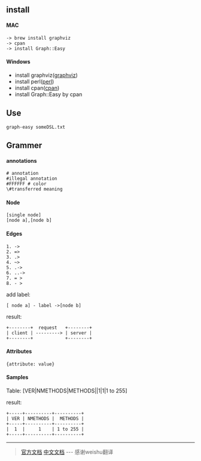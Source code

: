 ## install
#### MAC

    -> brew install graphviz 
    -> cpan
    -> install Graph::Easy
#### Windows
 - install graphviz([graphviz](http://www.graphviz.org/))
 - install perl([perl](http://www.perl.org/))
 - install cpan([cpan](http://www.cpan.org/modules/INSTALL.html))
 - install Graph::Easy by cpan

## Use

    graph-easy someDSL.txt
## Grammer
#### annotations

    # annotation
    #illegal annotation
    #FFFFFF # color
    \#transferred meaning
#### Node

    [single node]
    [node a],[node b]
#### Edges
 

    1. ->
    2. =>
    3. .>
    4. ~>
    5. .->
    6. ..->
    7. = >
    8. - >

add label:

    [ node a] - label ->[node b]
result:

    +--------+  request   +--------+
    | client | ---------> | server |
    +--------+            +--------+

#### Attributes

    {attribute: value}

#### Samples

Table:
[VER|NMETHODS|METHODS||1|1|1 to 255]

result:

    +-----+----------+----------+
    | VER | NMETHODS |  METHODS |
    +-----+----------+----------+
    |  1  |     1    | 1 to 255 |
    +-----+----------+----------+

   --------------
    
   > [官方文档](http://bloodgate.com/perl/graph/manual/index.html)
   > [中文文档](https://weishu.gitbooks.io/graph-easy-cn/content/overview/index.html)  ---  感谢weishu翻译
